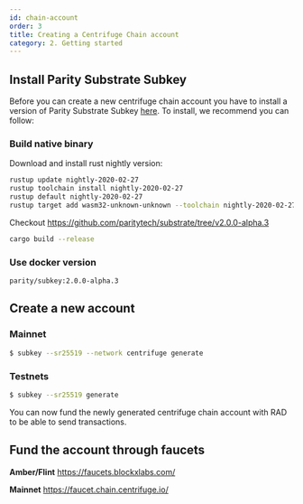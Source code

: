 ```yaml
---
id: chain-account
order: 3
title: Creating a Centrifuge Chain account
category: 2. Getting started
---
```


## Install Parity Substrate Subkey

Before you can create a new centrifuge chain account you have to install a version of Parity Substrate Subkey [here](https://github.com/paritytech/substrate/tree/v2.0.0-alpha.3/bin/utils/subkey).
To install, we recommend you can follow:
### Build native binary 
Download and install rust nightly version:
```bash
rustup update nightly-2020-02-27
rustup toolchain install nightly-2020-02-27
rustup default nightly-2020-02-27
rustup target add wasm32-unknown-unknown --toolchain nightly-2020-02-27
``` 
Checkout https://github.com/paritytech/substrate/tree/v2.0.0-alpha.3

```bash
cargo build --release
```
### Use docker version
`parity/subkey:2.0.0-alpha.3`


## Create a new account

### Mainnet
  ```bash
  $ subkey --sr25519 --network centrifuge generate
  ```

### Testnets
  ```bash
  $ subkey --sr25519 generate
  ```
  
You can now fund the newly generated centrifuge chain account with RAD to be able to send transactions. 

## Fund the account through faucets 

**Amber/Flint** 
https://faucets.blockxlabs.com/

**Mainnet** 
https://faucet.chain.centrifuge.io/

